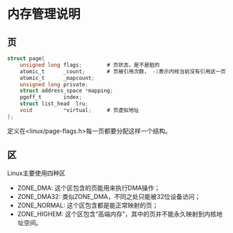 # 内存管理说明

## 页

```c
struct page{
    unsigned long flags;        # 页状态，是不是脏的
    atomic_t      _count;       # 页被引用次数， -1表示内核当前没有引用这一页
    atomic_t      _mapcount;
    unsigned long private;
    struct address_space *mapping;
    pgoff_t       index;
    struct list_head  lru;
    void          *virtual;     # 页虚拟地址
};

```
定义在<linux/page-flags.h>每一页都要分配这样一个结构。


## 区


Linux主要使用四种区
* ZONE_DMA: 这个区包含的页能用来执行DMA操作；
* ZONE_DMA32: 类似ZONE_DMA，不同之处只能被32位设备访问；
* ZONE_NORMAL: 这个区包含都是能正常映射的页；
* ZONE_HIGHEM: 这个区包含“高端内存”，其中的页并不能永久映射到内核地址空间。
 
